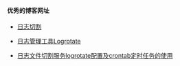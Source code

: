 #### 优秀的博客网址
- [日志切割](https://www.cnblogs.com/clsn/p/8428257.html#auto_id_3)





- [日志管理工具Logrotate](https://www.cnblogs.com/futeng/p/4785206.html)

- [日志文件切割服务logrotate配置及crontab定时任务的使用](https://www.cnblogs.com/cainiaoliu/p/6259640.html)
